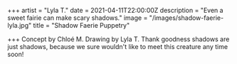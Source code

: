 +++
artist = "Lyla T."
date = 2021-04-11T22:00:00Z
description = "Even a sweet fairie can make scary shadows."
image = "/images/shadow-faerie-lyla.jpg"
title = "Shadow Faerie Puppetry"

+++
Concept by Chloé M. Drawing by Lyla T. Thank goodness shadows are just shadows, because we sure wouldn't like to meet this creature any time soon!
